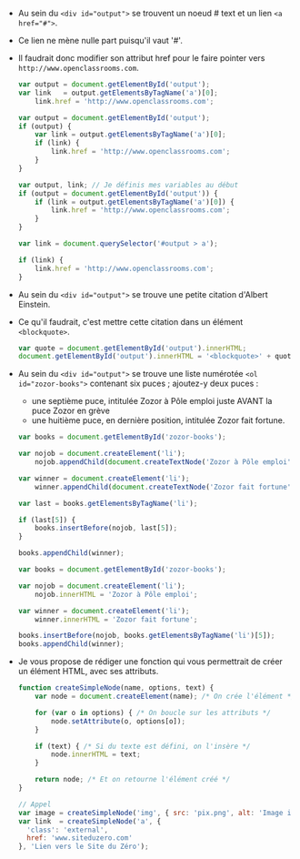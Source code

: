 * Au sein du `<div id="output">` se trouvent un noeud # text et un lien `<a href="#">`. 
* Ce lien ne mène nulle part puisqu'il vaut '#'. 
* Il faudrait donc modifier son attribut href pour le faire pointer vers `http://www.openclassrooms.com`.


  ```javascript
  var output = document.getElementById('output');
  var link   = output.getElementsByTagName('a')[0];
      link.href = 'http://www.openclassrooms.com';
  ```

  ```javascript
  var output = document.getElementById('output');
  if (output) {
      var link = output.getElementsByTagName('a')[0];
      if (link) {
          link.href = 'http://www.openclassrooms.com';
      }
  }
  ```

  ```javascript
  var output, link; // Je définis mes variables au début
  if (output = document.getElementById('output')) {
      if (link = output.getElementsByTagName('a')[0]) {
          link.href = 'http://www.openclassrooms.com';
      }
  }
  ```

  ```javascript
  var link = document.querySelector('#output > a');

  if (link) {
      link.href = 'http://www.openclassrooms.com';
  }
  ```

* Au sein du `<div id="output">` se trouve une petite citation d'Albert Einstein. 
* Ce qu'il faudrait, c'est mettre cette citation dans un élément `<blockquote>`. 

  ```javascript
  var quote = document.getElementById('output').innerHTML;
  document.getElementById('output').innerHTML = '<blockquote>' + quote + '</blockquote>';
  ```
 
* Au sein du `<div id="output">` se trouve une liste numérotée `<ol id="zozor-books">` contenant six puces ; ajoutez-y deux puces :

  * une septième puce, intitulée Zozor à Pôle emploi juste AVANT la puce Zozor en grève
  * une huitième puce, en dernière position, intitulée Zozor fait fortune.
  
  ```javascript
  var books = document.getElementById('zozor-books');

  var nojob = document.createElement('li');
      nojob.appendChild(document.createTextNode('Zozor à Pôle emploi'));

  var winner = document.createElement('li');
      winner.appendChild(document.createTextNode('Zozor fait fortune'));

  var last = books.getElementsByTagName('li');

  if (last[5]) {
      books.insertBefore(nojob, last[5]);
  }

  books.appendChild(winner);
  ```
  
  ```javascript
  var books = document.getElementById('zozor-books');

  var nojob = document.createElement('li');
      nojob.innerHTML = 'Zozor à Pôle emploi';

  var winner = document.createElement('li');
      winner.innerHTML = 'Zozor fait fortune';	

  books.insertBefore(nojob, books.getElementsByTagName('li')[5]);
  books.appendChild(winner);
  ```
  
* Je vous propose de rédiger une fonction qui vous permettrait de créer un élément HTML, avec ses attributs.
  ```javascript
  function createSimpleNode(name, options, text) {
      var node = document.createElement(name); /* On crée l'élément */

      for (var o in options) { /* On boucle sur les attributs */
          node.setAttribute(o, options[o]);
      }

      if (text) { /* Si du texte est défini, on l'insère */
          node.innerHTML = text;
      }

      return node; /* Et on retourne l'élément créé */
  }

  // Appel
  var image = createSimpleNode('img', { src: 'pix.png', alt: 'Image idiote' });
  var link  = createSimpleNode('a', {
    'class': 'external',
	href: 'www.siteduzero.com'
  }, 'Lien vers le Site du Zéro');
  ```